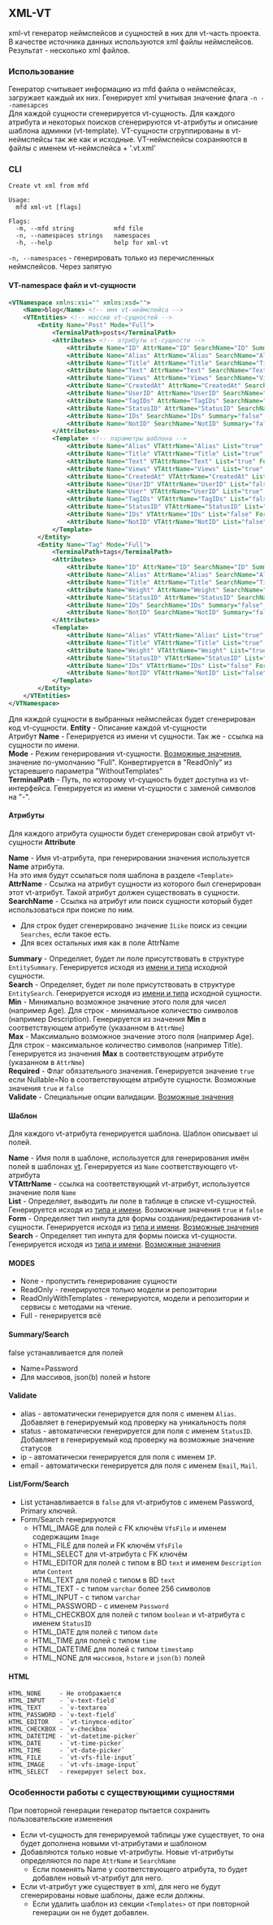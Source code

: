 ## XML-VT

xml-vt генератор неймспейсов и сущностей в них для vt-часть проекта. В качестве источника данных используются xml файлы неймспейсов. Результат - несколько xml файлов.

### Использование

Генератор считывает информацию из mfd файла о неймспейсах, загружает каждый их них. Генерирует xml учитывая значение флага `-n --namesapces`    
Для каждой сущности сгенерируется vt-сущность. Для каждого атрибута и некоторых поисков сгенерируются vt-атрибуты и описание шаблона админки (vt-template).
VT-сущности сгруппированы в vt-неймспейсы так же как и исходные. VT-неймспейсы сохраняются в файлы с именем vt-неймспейса + '.vt.xml' 

### CLI
```
Create vt xml from mfd

Usage:
  mfd xml-vt [flags]

Flags:
  -m, --mfd string           mfd file
  -n, --namespaces strings   namespaces
  -h, --help                 help for xml-vt
```

`-n, --namespaces` - генерировать только из перечисленных неймспейсов. Через запятую

#### VT-namespace файл и vt-сущности

```xml
<VTNamespace xmlns:xsi="" xmlns:xsd="">
    <Name>blog</Name> <!-- имя vt-неймспейса -->
    <VTEntities> <!-- массив vt-сущностей -->
        <Entity Name="Post" Mode="Full">
            <TerminalPath>posts</TerminalPath>
            <Attributes> <!-- атрибуты vt-сущности -->
                <Attribute Name="ID" AttrName="ID" SearchName="ID" Summary="true" Search="true" Max="0" Min="0" Required="false" Validate=""></Attribute>
                <Attribute Name="Alias" AttrName="Alias" SearchName="Alias" Summary="true" Search="true" Max="255" Min="0" Required="true" Validate="alias"></Attribute>
                <Attribute Name="Title" AttrName="Title" SearchName="TitleILike" Summary="true" Search="true" Max="255" Min="0" Required="true" Validate=""></Attribute>
                <Attribute Name="Text" AttrName="Text" SearchName="TextILike" Summary="true" Search="true" Max="0" Min="0" Required="true" Validate=""></Attribute>
                <Attribute Name="Views" AttrName="Views" SearchName="Views" Summary="true" Search="true" Max="0" Min="0" Required="true" Validate=""></Attribute>
                <Attribute Name="CreatedAt" AttrName="CreatedAt" SearchName="CreatedAt" Summary="true" Search="true" Max="0" Min="0" Required="false" Validate=""></Attribute>
                <Attribute Name="UserID" AttrName="UserID" SearchName="UserID" Summary="true" Search="true" Max="0" Min="0" Required="true" Validate=""></Attribute>
                <Attribute Name="TagIDs" AttrName="TagIDs" SearchName="TagIDs" Summary="false" Search="false" Max="0" Min="0" Required="false" Validate=""></Attribute>
                <Attribute Name="StatusID" AttrName="StatusID" SearchName="StatusID" Summary="true" Search="true" Max="0" Min="0" Required="true" Validate="status"></Attribute>
                <Attribute Name="IDs" SearchName="IDs" Summary="false" Search="true" Max="0" Min="0" Required="false" Validate=""></Attribute>
                <Attribute Name="NotID" SearchName="NotID" Summary="false" Search="true" Max="0" Min="0" Required="false" Validate=""></Attribute>
            </Attributes>
            <Template> <!-- параметры шаблона -->
                <Attribute Name="Alias" VTAttrName="Alias" List="true" Form="HTML_INPUT" Search="HTML_INPUT"></Attribute>
                <Attribute Name="Title" VTAttrName="Title" List="true" Form="HTML_INPUT" Search="HTML_INPUT"></Attribute>
                <Attribute Name="Text" VTAttrName="Text" List="true" Form="HTML_TEXT" Search="HTML_TEXT"></Attribute>
                <Attribute Name="Views" VTAttrName="Views" List="true" Form="HTML_INPUT" Search="HTML_INPUT"></Attribute>
                <Attribute Name="CreatedAt" VTAttrName="CreatedAt" List="false" Form="HTML_NONE" Search="HTML_DATETIME"></Attribute>
                <Attribute Name="UserID" VTAttrName="UserID" List="false" FKOpts="id" Form="HTML_INPUT" Search="HTML_INPUT"></Attribute>
                <Attribute Name="User" VTAttrName="UserID" List="true" FKOpts="id" Form="" Search="HTML_NONE"></Attribute>
                <Attribute Name="TagIDs" VTAttrName="TagIDs" List="false" FKOpts="alias" Form="HTML_SELECT" Search="HTML_NONE"></Attribute>
                <Attribute Name="StatusID" VTAttrName="StatusID" List="true" Form="HTML_INPUT" Search="HTML_INPUT"></Attribute>
                <Attribute Name="IDs" VTAttrName="IDs" List="false" Form="HTML_NONE" Search="HTML_SELECT"></Attribute>
                <Attribute Name="NotID" VTAttrName="NotID" List="false" Form="HTML_NONE" Search="HTML_INPUT"></Attribute>
            </Template>
        </Entity>
        <Entity Name="Tag" Mode="Full">
            <TerminalPath>tags</TerminalPath>
            <Attributes>
                <Attribute Name="ID" AttrName="ID" SearchName="ID" Summary="true" Search="true" Max="0" Min="0" Required="false" Validate=""></Attribute>
                <Attribute Name="Alias" AttrName="Alias" SearchName="Alias" Summary="true" Search="true" Max="255" Min="0" Required="true" Validate="alias"></Attribute>
                <Attribute Name="Title" AttrName="Title" SearchName="TitleILike" Summary="true" Search="true" Max="255" Min="0" Required="true" Validate=""></Attribute>
                <Attribute Name="Weight" AttrName="Weight" SearchName="Weight" Summary="true" Search="true" Max="0" Min="0" Required="false" Validate=""></Attribute>
                <Attribute Name="StatusID" AttrName="StatusID" SearchName="StatusID" Summary="true" Search="true" Max="0" Min="0" Required="true" Validate="status"></Attribute>
                <Attribute Name="IDs" SearchName="IDs" Summary="false" Search="true" Max="0" Min="0" Required="false" Validate=""></Attribute>
                <Attribute Name="NotID" SearchName="NotID" Summary="false" Search="true" Max="0" Min="0" Required="false" Validate=""></Attribute>
            </Attributes>
            <Template>
                <Attribute Name="Alias" VTAttrName="Alias" List="true" Form="HTML_INPUT" Search="HTML_INPUT"></Attribute>
                <Attribute Name="Title" VTAttrName="Title" List="true" Form="HTML_INPUT" Search="HTML_INPUT"></Attribute>
                <Attribute Name="Weight" VTAttrName="Weight" List="true" Form="HTML_INPUT" Search="HTML_INPUT"></Attribute>
                <Attribute Name="StatusID" VTAttrName="StatusID" List="true" Form="HTML_INPUT" Search="HTML_INPUT"></Attribute>
                <Attribute Name="IDs" VTAttrName="IDs" List="false" Form="HTML_NONE" Search="HTML_SELECT"></Attribute>
                <Attribute Name="NotID" VTAttrName="NotID" List="false" Form="HTML_NONE" Search="HTML_INPUT"></Attribute>
            </Template>
        </Entity>
    </VTEntities>
</VTNamespace>
``` 

Для каждой сущности в выбранных неймспейсах будет сгенерирован код vt-сущности.
**Entity** - Описание каждой vt-сущности   
Атрибут **Name** - Генерируется из имени vt сущности. Так же - ссылка на сущности по имени.   
**Mode** - Режим генерирования vt-сущности. [Возможные значения](#modes), значение по-умолчанию "Full". Конвертируется в "ReadOnly" из устаревшего параметра "WithoutTemplates"    
**TerminalPath** - Путь, по которому vt-сущность будет доступна из vt-интерфейса. Генерируется из имени vt-сущности с заменой символов на "-". 

#### Атрибуты 

Для каждого атрибута сущности будет сгенерирован свой атрибут vt-сущности **Attribute** 

**Name** - Имя vt-атрибута, при генерировании значения используется **Name** атрибута.  
На это имя будут ссылаться поля шаблона в разделе `<Template>`   
**AttrName** - Ссылка на атрибут сущности из которого был сгенерирован этот vt-атрибут. Такой атрибут должен существовать в сущности.   
**SearchName** - Ссылка на атрибут или поиск сущности который будет использоваться при поиске по ним.  
 * Для строк будет сгенерировано значение `ILike` поиск из секции `Searches`, если такое есть.  
 * Для всех остальных имя как в поле AttrName  
 
**Summary** - Определяет, будет ли поле присутствовать в структуре `EntitySummary`. Генерируется исходя из [имени и типа](#summarysearch) исходной сущности.    
**Search** -  Определяет, будет ли поле присутствовать в структуре `EntitySearch`. Генерируется исходя из [имени и типа](#summarysearch) исходной сущности.  
**Min** - Минимально возможное значение этого поля для чисел (например Age). Для строк - минимальное количество символов (например Description). Генерируется из значения **Min** в соответствующем атрибуте (указанном в `AttrNme`)   
**Max** - Максимально возможное значение этого поля (например Age). Для строк - максимальное количество символов (например Title). Генерируется из значения **Max** в соответствующем атрибуте (указанном в `AttrNme`)   
**Required** - Флаг обязательного значения. Генерируется значение `true` если Nullable=No в соответствующем атрибуте сущности. Возможные значения `true` и `false`  
**Validate** - Специальные опции валидации. [Возможные значения](#validate)   

#### Шаблон

Для каждого vt-атрибута генерируется шаблона. Шаблон описывает ui полей.

**Name** - Имя поля в шаблоне, используется для генерирования имён полей в шаблонах [vt](/generators/model). Генерируется из `Name` соответствующего vt-атрибута  
**VTAttrName** - ссылка на соответствующий vt-атрибут, используется значение поля `Name`  
**List** - Определяет, выводить ли поле в таблице в списке vt-сущностей. Генерируется исходя из [типа и имени](#listformsearch). Возможные значения `true` и `false`  
**Form** - Определяет тип инпута для формы создания/редактирования vt-сущности. Генерируется исходя из [типа и имени](#listformsearch). [Возможные значения](#html)  
**Search** - Определяет тип инпута для формы поиска vt-сущности. Генерируется исходя из [типа и имени](#listformsearch). [Возможные значения](#html)  

#### MODES

- None - пропустить генерирование сущности
- ReadOnly - генерируются только модели и репозитории
- ReadOnlyWithTemplates - генерируются, модели и репозитории и сервисы с методами на чтение. 
- Full - генерируется всё

#### Summary/Search

false устанавливается для полей
* Name=Password
* Для массивов, json(b) полей и hstore

#### Validate

- alias - автоматически генерируется для поля с именем `Alias`. Добавляет в генерируемый код проверку на уникальность поля
- status - автоматически генерируется для поля с именем `StatusID`. Добавляет в генерируемый код проверку на возможные значение статусов
- ip - автоматически генерируется для поля с именем `IP`.
- email - автоматически генерируется для поля с именем `Email`, `Mail`.

#### List/Form/Search
- List устанавливается в `false` для vt-атрибутов с именем Password, Primary ключей.
- Form/Search генерируются
  - HTML_IMAGE для полей c FK ключём `VfsFile` и именем содержащим `Image`
  - HTML_FILE для полей и FK ключём `VfsFile`
  - HTML_SELECT для vt-атрибута с FK ключём
  - HTML_EDITOR для полей с типом в BD `text` и именем `Description` или `Content` 
  - HTML_TEXT для полей с типом в BD `text`
  - HTML_TEXT - с типом `varchar` более 256 символов
  - HTML_INPUT - с типом `varchar`
  - HTML_PASSWORD - c именем `Password` 
  - HTML_CHECKBOX для полей с типом `boolean` и vt-атрибута с именем `StatusID`
  - HTML_DATE для полей с типом `date`
  - HTML_TIME для полей с типом `time`
  - HTML_DATETIME для полей с типом `timestamp`
  - HTML_NONE для `массивов`, `hstore` и `json(b)` полей

#### HTML
```
HTML_NONE     - Не отображается
HTML_INPUT    - `v-text-field`
HTML_TEXT     - `v-textarea`
HTML_PASSWORD - `v-text-field`
HTML_EDITOR   - `vt-tinymce-editor`
HTML_CHECKBOX - `v-checkbox`
HTML_DATETIME - `vt-datetime-picker`
HTML_DATE     - `vt-time-picker`
HTML_TIME     - `vt-date-picker`
HTML_FILE     - `vt-vfs-file-input`
HTML_IMAGE    - `vt-vfs-image-input`
HTML_SELECT   - генерирует select box.
```

### Особенности работы с существующими сущностями

При повторной генерации генератор пытается сохранить пользовательские изменения
- Если vt-сущность для генерируемой таблицы уже существует, то она будет дополнена новыми vt-атрибутами и шаблоном
- Добавляются только новые vt-атрибуты. Новые vt-атрибуты определяются по паре `AttrName` и `SearchName`
  - Если поменять Name у соответствующего атрибута, то будет добавлен новый vt-атрибут для него.
- Если vt-атрибут уже существует в xml, для него не будут сгенерированы новые шаблоны, даже если должны.
  - Если удалить шаблон из секции `<Templates>` от при повторной генерации он не будет добавлен.    

